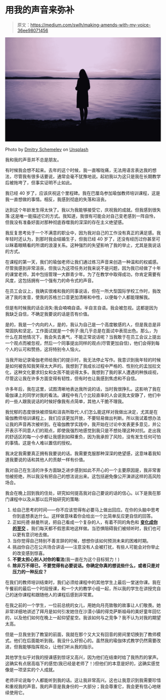 # 用我的声音来弥补

> 原文：<https://medium.com/swlh/making-amends-with-my-voice-36ee98071456>

![](img/adb6869376d34fa22c52e4b198a93224.png)

Photo by [Dmitry Schemelev](https://unsplash.com/@enioku?utm_source=unsplash&utm_medium=referral&utm_content=creditCopyText) on [Unsplash](https://unsplash.com/?utm_source=unsplash&utm_medium=referral&utm_content=creditCopyText)

我和我的声音并不总是朋友。

有时候我会想不起来。去年的这个时候，我一直喉咙痛，无法用语言表达我的想法，尽管我有很多话要说，通常会毫不犹豫地说。起初我以为这只是我在长期教学后被拖垮了，但事实证明不止如此。

我已经 40 岁了，应该庆祝这个里程碑。我在巴厘岛参加瑜伽教师培训课程，这是我一直想做的事情。相反，我感到彻底的失落和沮丧。

达到这个年龄发生得太快了。我以为我能够接受它，庆祝我的成就。但我感到很失落:这是唯一能描述它的方式。我知道，我很有可能会对自己变老感到一阵自怜，但我没有准备好面对那种彻底吞噬我的深深的存在主义绝望感。

我反复思考处于一个不满意的职业中，因为我对自己的工作没有真正的满足感。我年轻时还认为，到那时我会结婚生子，但我已经 40 岁了，还没有经历过你甚至可以眯着眼睛看的所谓的浪漫关系。这种强烈的失望影响了我的举止，尤其是我说话的方式。

在课程的第一天，我们的瑜伽老师让我们通过练习声音来创造一种温和的权威感。尽管我感到非常沮丧，但我认为这项任务对我来说不是问题，因为我已经做了十年的课堂老师，其中包括管理一大群青少年。为了在教学中取得成功，你肯定需要有风度，这包括拥有一个强有力的命令式的声音。

在员工会议上，我确实很难和我的同事说话，但在一所大型国际学校工作时，我改进了我的发音，使我的苏格兰口音更加清晰和中性，以便每个人都能理解我。

但是有时候我的话会消失:我会喃喃自语。半自言自语。我会被忽视。这都是因为我缺乏自信，不确定我要说的话是否有价值。

是的，我是一个内向的人，是的，我认为自己是一个高度敏感的人，但是我总是非常固执和坚定。工作面试就是一个例子:我几乎总是在面试中表现出色。那么，为什么在其他情况下，我会失去勇气，不能正常说话呢？当我敢于在员工会议上提出一个观点而被忽视，然后一个同事提出同样的观点(尽管更加自信)，他们会得到每个人的认可和赞扬，这将特别令人恼火。

当我开始记录瑜伽老师给我们的提示时，我无法停止写作。我意识到我年轻的时候是如何被告知我笑得太大声的。我想到了我成长过程中严格的、性别化的孟加拉文化，这种文化要求妇女和女孩不能说得太多。我想到了我的家人遭遇的种族歧视，尽管这让我在许多方面变得有韧性，但有时也让我感到焦虑和不自信。

许多年后，我在这里，试图清晰地表达我所说的话，当时我很挣扎。这影响了我在瑜伽课上的同学对我的看法。课程中有几个比较直率的人会说我太安静了，他们中的一些人跟我说话的时候好像我有点简单，其他人干脆不理我。

我忧郁的态度很快被烦恼和沮丧所取代:人们怎么能这样对我做出决定，尤其是在瑜伽教师培训课程上，我们应该更加开放，不要轻易做出判断。所以我试着想办法让我的声音再次被听到。在瑜伽教学实践中，我开始在讨论中发表更多意见，并公开表示不同意人们的观点，即使我强烈地感觉到我只是不想处理这种对抗。走出我的舒适区的每一小步都让我感到如释重负，因为我承担了风险，没有发生任何可怕的事情。这是令人难以置信的授权。

我决定我需要真正拥有我要说的话。我需要克服那种深深的绝望感，这意味着我知道我要说的话和其他人的贡献一样有价值。

我对自己在生活的许多方面缺乏进步感到如此不开心的一个主要原因是，我非常害怕被拒绝，所以我没有把自己的想法说出来。这包括避免像公开演讲这样的高风险场合。

我会在晚上回到我的住处，研究如何提高我对自己要说的话的信心。以下是我在那门课程中以及从那以后开始研究的策略:

1.  给自己思考的时间——你不应该觉得有必要马上做出回应。在你的头脑中思考你到底想表达什么。这样做意味着你会给出一个比简单反应更自信的回答。
2.  正如托德·赫曼所说，把自己看成一个复杂的人，有着不同的角色和 [**变化成你的至交**](https://www.amazon.com/Alter-Ego-Effect-Identities-Transform-ebook/dp/B075WPWMSK) 。我们每天都不假思索地这样做。当恐惧阻碍我们被倾听时，我们也可以更有意识地去做。
3.  当你觉得自己特别不善言辞的时候，想想你该如何预测未来的困难时期。
4.  挑战你自己在公共场合讲话——注意没有人会被打扰，有些人可能会对你举止的改变感到惊喜。
5.  **不要太担心别人对你的看法**(我一直在为这个目标努力！)
6.  **除非万不得已，不要觉得有必要说话。你确定你真的想说些什么，或者只是对压力的一种反应？**

在我们的教师培训结束时，我们必须给课程中的其他学生上最后一堂迷你课。我在午餐前的最后一个时段授课，和一个大的教学小组一起，所以我的学生在讲授完自己的迷你课程和跟随他人的课程后感到非常累。

在我之前的一个学生，一位前总统的女儿，用她向月亮致敬的故事让人们敬畏。她非常详细地讲述了拜月是如何引发她住在沙漠小镇的得克萨斯祖母的美好童年回忆的，以及他们如何在晚上一起仰望星空。我该如何与之竞争？我不认为对我的期望太高。

但是一旦我坐到了教室的前面，我就在那个又大又有回音的房间里切换到了教师模式。他们在后面能听到我。我没什么好担心的。虽然我的瑜伽体式教学仍然需要改进，但我能够指挥观众，让他们听从我的指示。

其他学生似乎对我的授课感到惊讶又高兴，因为他们在结束时给了我热烈的掌声。这确实有点居高临下的感觉(我已经是老师了！)但他们的本意是好的，这确实感觉像是一项坚实的个人成就。

老师评论说每个人都能听到我的话。这让我非常高兴。这也让我意识到我需要珍惜和重视我的声音。我的声音是我身份的一大部分；我会尊重它，我会更有信心地继续使用它。